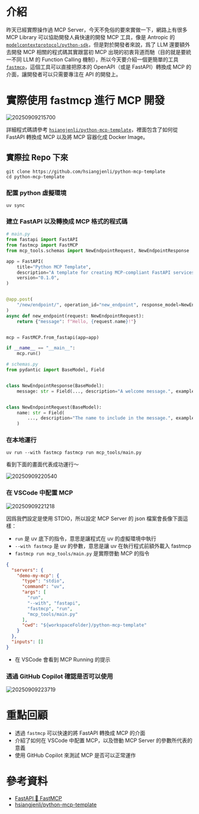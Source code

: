 # 介紹

昨天已經實際操作過 MCP Server，今天不免俗的要來實做一下，網路上有很多 MCP Library 可以協助開發人員快速的開發 MCP 工具，像是 Antropic 的 [`modelcontextprotocol/python-sdk`](https://github.com/modelcontextprotocol/python-sdk)，但是對於開發者來說，爲了 LLM 還要額外去開發 MCP 相關的程式碼其實跟當初 MCP 出現的初衷背道而馳（目的就是要統一不同 LLM 的 Function Calling 機制），所以今天要介紹一個更簡單的工具 [`fastmcp`](https://github.com/jlowin/fastmcp)，這個工具可以直接把原本的 OpenAPI（或是 FastAPI）轉換成 MCP 的介面，讓開發者可以只需要專注在 API 的開發上。

# 實際使用 fastmcp 進行 MCP 開發

![20250909215700](https://raw.githubusercontent.com/hsiangjenli/pic-bed/main/images/20250909215700.png)

詳細程式碼請參考 [`hsiangjenli/python-mcp-template`](https://github.com/hsiangjenli/python-mcp-template)，裡面包含了如何從 FastAPI 轉換成 MCP 以及將 MCP 容器化成 Docker Image。

## 實際拉 Repo 下來

```shell
git clone https://github.com/hsiangjenli/python-mcp-template
cd python-mcp-template
```

### 配置 python 虛擬環境

```shell
uv sync
```

### 建立 FastAPI 以及轉換成 MCP 格式的程式碼

```python
# main.py
from fastapi import FastAPI
from fastmcp import FastMCP
from mcp_tools.schemas import NewEndpointRequest, NewEndpointResponse

app = FastAPI(
    title="Python MCP Template",
    description="A template for creating MCP-compliant FastAPI services.",
    version="0.1.0",
)


@app.post(
    "/new/endpoint/", operation_id="new_endpoint", response_model=NewEndpointResponse
)
async def new_endpoint(request: NewEndpointRequest):
    return {"message": f"Hello, {request.name}!"}


mcp = FastMCP.from_fastapi(app=app)

if __name__ == "__main__":
    mcp.run()
```

```python
# schemas.py
from pydantic import BaseModel, Field


class NewEndpointResponse(BaseModel):
    message: str = Field(..., description="A welcome message.", example="Hello, world!")


class NewEndpointRequest(BaseModel):
    name: str = Field(
        ..., description="The name to include in the message.", example="developer"
    )
```

### 在本地運行

```shell
uv run --with fastmcp fastmcp run mcp_tools/main.py
```

看到下面的畫面代表成功運行～

![20250909220540](https://raw.githubusercontent.com/hsiangjenli/pic-bed/main/images/20250909220540.png)

### 在 VSCode 中配置 MCP

![20250909221218](https://raw.githubusercontent.com/hsiangjenli/pic-bed/main/images/20250909221218.png)

因爲我們設定是使用 STDIO，所以設定 MCP Server 的 json 檔案會長像下面這樣：

- `run` 是 uv 底下的指令，意思是讓程式在 uv 的虛擬環境中執行
- `--with fastmcp` 是 uv 的參數，意思是讓 uv 在執行程式前額外載入 fastmcp
- `fastmcp run mcp_tools/main.py` 是實際啓動 MCP 的指令

```json
{
  "servers": {
    "demo-my-mcp": {
      "type": "stdio",
      "command": "uv",
      "args": [
        "run",
        "--with", "fastapi",
        "fastmcp", "run",
        "mcp_tools/main.py"
      ],
      "cwd": "${workspaceFolder}/python-mcp-template"
    }
  },
  "inputs": []
}
```

- 在 VSCode 會看到 MCP Running 的提示

### 透過 GitHub Copilot 確認是否可以使用

![20250909223719](https://raw.githubusercontent.com/hsiangjenli/pic-bed/main/images/20250909223719.png)

# 重點回顧

- 透過 `fastmcp` 可以快速的將 FastAPI 轉換成 MCP 的介面
- 介紹了如何在 VSCode 中配置 MCP，以及啓動 MCP Server 的參數所代表的意義
- 使用 GitHub Copilot 來測試 MCP 是否可以正常運作

# 參考資料

- [FastAPI 🤝 FastMCP](https://gofastmcp.com/integrations/fastapi)
- [hsiangjenli/python-mcp-template](https://github.com/hsiangjenli/python-mcp-template)